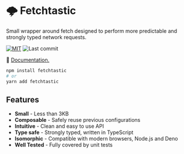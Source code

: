 # 🌩️ Fetchtastic

Small wrapper around fetch designed to perform more predictable and strongly typed network requests.

[![MIT](https://img.shields.io/badge/license-MIT-blue.svg?style=flat)](https://github.com/fveracoechea/fetchtastic/blob/main/LICENSE)
![Last commit](https://img.shields.io/github/last-commit/fveracoechea/fetchtastic?color=blue)

<!-- [![npm version](https://img.shields.io/badge/npm%20version-0.1.2-blue)](https://badge.fury.io/js/fetchtastic) -->

📖 [Documentation.](https://fetchtastic-docs.vercel.app/)

```bash
npm install fetchtastic
# or
yarn add fetchtastic
```

## Features

-   **Small** - Less than 3KB
-   **Composable** - Safely reuse previous configurations
-   **Intuitive** - Clean and easy to use API
-   **Type safe** - Strongly typed, written in TypeScript
-   **Isomorphic** - Compatible with modern browsers, Node.js and Deno
-   **Well Tested** - Fully covered by unit tests
